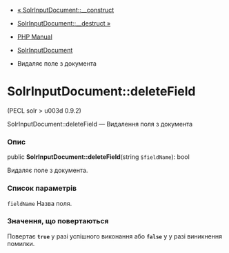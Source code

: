 - [«
SolrInputDocument::\_\_construct](solrinputdocument.construct.md)
- [SolrInputDocument::\_\_destruct »](solrinputdocument.destruct.md)

- [PHP Manual](index.md)
- [SolrInputDocument](class.solrinputdocument.md)
- Видаляє поле з документа

# SolrInputDocument::deleteField

(PECL solr \> u003d 0.9.2)

SolrInputDocument::deleteField — Видалення поля з документа

### Опис

public **SolrInputDocument::deleteField**(string `$fieldName`): bool

Видаляє поле з документа.

### Список параметрів

`fieldName`
Назва поля.

### Значення, що повертаються

Повертає **`true`** у разі успішного виконання або **`false`** у
у разі виникнення помилки.
